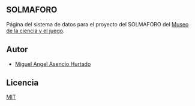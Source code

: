 ## SOLMAFORO

Página del sistema de datos para el proyecto del SOLMAFORO del [Museo de la ciencia y el juego](http://www.cienciayjuego.com/).

## Autor

- [Miguel Angel Asencio Hurtado](https://github.com/maasencioh)

## Licencia

[MIT](./LICENSE)